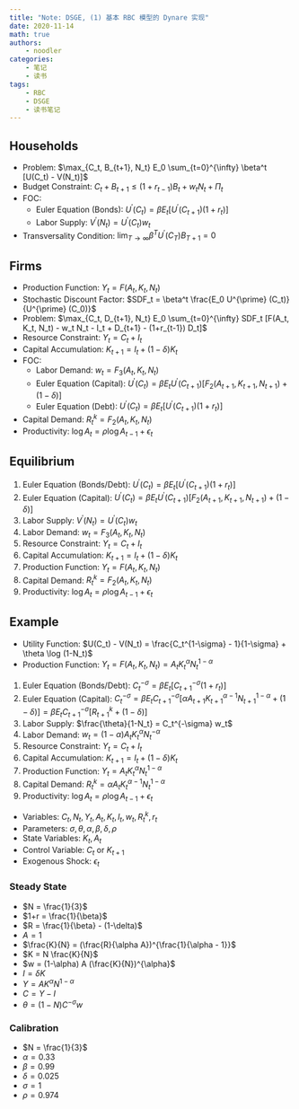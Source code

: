 ```yaml
---
title: "Note: DSGE, (1) 基本 RBC 模型的 Dynare 实现"
date: 2020-11-14
math: true
authors:
    - noodler
categories:
    - 笔记
    - 读书
tags:
    - RBC
    - DSGE
    - 读书笔记
---
```


## Households

- Problem: $\max_{C_t, B_{t+1}, N_t} E_0 \sum_{t=0}^{\infty} \beta^t [U(C_t) - V(N_t)]$
- Budget Constraint: $C_t + B_{t+1} \le (1+r_{t-1}) B_t + w_t N_t + \Pi_t$
- FOC:
  - Euler Equation (Bonds): $U^{\prime} (C_t) = \beta E_t [U^{\prime} (C_{t+1}) (1+r_t)]$
  - Labor Supply: $V^{\prime} (N_t) = U^{\prime} (C_t) w_t$
- Transversality Condition: $\lim_{T \rightarrow \infty} \beta^T U^{\prime} (C_T) B_{T+1} = 0$



## Firms

- Production Function: $Y_t = F(A_t, K_t, N_t)$
- Stochastic Discount Factor: $SDF_t = \beta^t \frac{E_0 U^{\prime} (C_t)}{U^{\prime} (C_0)}$
- Problem: $\max_{C_t, D_{t+1}, N_t} E_0 \sum_{t=0}^{\infty} SDF_t [F(A_t, K_t, N_t) - w_t N_t - I_t + D_{t+1} - (1+r_{t-1}) D_t]$
- Resource Constraint: $Y_t = C_t + I_t$
- Capital Accumulation: $K_{t+1} = I_t + (1-\delta) K_t$
- FOC:
  - Labor Demand: $w_t = F_3 (A_t, K_t, N_t)$
  - Euler Equation (Capital): $U^{\prime} (C_t) = \beta E_t U^{\prime} (C_{t+1}) [F_2 (A_{t+1}, K_{t+1}, N_{t+1}) + (1-\delta)]$
  - Euler Equation (Debt): $U^{\prime} (C_t) = \beta E_t [U^{\prime} (C_{t+1}) (1+r_t)]$
- Capital Demand: $R_t^k = F_2 (A_t, K_t, N_t)$
- Productivity: $\log A_t = \rho \log A_{t-1} + \epsilon_t$


## Equilibrium

1. Euler Equation (Bonds/Debt): $U^{\prime} (C_t) = \beta E_t [U^{\prime} (C_{t+1}) (1+r_t)]$
2. Euler Equation (Capital): $U^{\prime} (C_t) = \beta E_t U^{\prime} (C_{t+1}) [F_2 (A_{t+1}, K_{t+1}, N_{t+1}) + (1-\delta)]$
3. Labor Supply: $V^{\prime} (N_t) = U^{\prime} (C_t) w_t$
4. Labor Demand: $w_t = F_3 (A_t, K_t, N_t)$
5. Resource Constraint: $Y_t = C_t + I_t$
6. Capital Accumulation: $K_{t+1} = I_t + (1-\delta) K_t$
7. Production Function: $Y_t = F(A_t, K_t, N_t)$
8. Capital Demand: $R_t^k = F_2 (A_t, K_t, N_t)$
9. Productivity: $\log A_t = \rho \log A_{t-1} + \epsilon_t$


## Example

- Utility Function: $U(C_t) - V(N_t) = \frac{C_t^{1-\sigma} - 1}{1-\sigma} + \theta \log (1-N_t)$
- Production Function: $Y_t = F(A_t, K_t, N_t) = A_t K_t^{\alpha} N_t^{1-\alpha}$

1. Euler Equation (Bonds/Debt): $C_t^{-\sigma} = \beta E_t [C_{t+1}^{-\sigma} (1+r_t)]$
2. Euler Equation (Capital): $C_t^{-\sigma} = \beta E_t C_{t+1}^{-\sigma} [\alpha A_{t+1} K_{t+1}^{\alpha-1} N_{t+1}^{1-\alpha} + (1-\delta)] = \beta E_t C_{t+1}^{-\sigma} [R_{t+1}^k + (1-\delta)]$
3. Labor Supply: $\frac{\theta}{1-N_t} = C_t^{-\sigma} w_t$
4. Labor Demand: $w_t = (1-\alpha) A_t K_t^{\alpha} N_t^{-\alpha}$
5. Resource Constraint: $Y_t = C_t + I_t$
6. Capital Accumulation: $K_{t+1} = I_t + (1-\delta) K_t$
7. Production Function: $Y_t = A_t K_t^{\alpha} N_t^{1-\alpha}$
8. Capital Demand: $R_t^k = \alpha A_t K_t^{\alpha-1} N_t^{1-\alpha}$
9. Productivity: $\log A_t = \rho \log A_{t-1} + \epsilon_t$

- Variables: $C_t, N_t, Y_t, A_t, K_t, I_t, w_t, R_t^k, r_t$
- Parameters: $\sigma, \theta, \alpha, \beta, \delta, \rho$
- State Variables: $K_t, A_t$
- Control Variable: $C_t$ or $K_{t+1}$
- Exogenous Shock: $\epsilon_t$

### Steady State

- $N = \frac{1}{3}$
- $1+r = \frac{1}{\beta}$
- $R = \frac{1}{\beta} - (1-\delta)$
- $A = 1$
- $\frac{K}{N} = (\frac{R}{\alpha A})^{\frac{1}{\alpha - 1}}$
- $K = N \frac{K}{N}$
- $w = (1-\alpha) A (\frac{K}{N})^{\alpha}$
- $I = \delta K$
- $Y = AK^{\alpha} N^{1-\alpha}$
- $C = Y - I$
- $\theta = (1-N) C^{-\sigma} w$

### Calibration

- $N = \frac{1}{3}$
- $\alpha = 0.33$
- $\beta = 0.99$
- $\delta = 0.025$
- $\sigma = 1$
- $\rho = 0.974$
